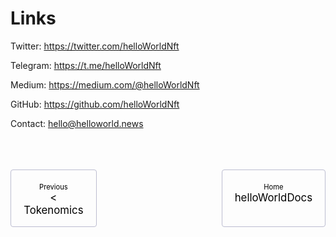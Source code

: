 # Links

Twitter: <https://twitter.com/helloWorldNft>


Telegram: <https://t.me/helloWorldNft>


Medium: <https://medium.com/@helloWorldNft>


GitHub: <https://github.com/helloWorldNft>


Contact: <hello@helloworld.news>


<br>
<br>
<br>


<div class="pagination-nav">
    <a class="pagination-nav__link prev" href="news-tokenomics.md">
        <div class="pagination-nav__sublabel">Previous</div>
        <div class="pagination-nav__label">< Tokenomics</div>
    </a>
    <a class="pagination-nav__link next" href="helloWorldDocs.md">
        <div class="pagination-nav__sublabel">Home</div>
        <div class="pagination-nav__label">helloWorldDocs </div>
    </a>
</div>

<style>
    .pagination-nav {
        display: flex;
        justify-content: center;
        gap: 200px;
    }

    .pagination-nav__link {
        display: inline-block;
        padding: 20px;
        text-decoration: none;
        background: transparent;
        color: black;
        width: 250px;
        height: 50px;
        border: 1px solid #bcbdd0;
        border-radius: 4px;
        text-align: center;
    }

    .pagination-nav__sublabel {
        font-size: 0.8em;
    }

    .pagination-nav__label {
        font-size: 1.2em;
    }
</style>